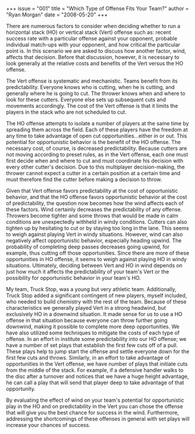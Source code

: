 +++
issue = "001"
title = "Which Type of Offense Fits Your Team?"
author = "Ryan Morgan"
date = "2008-05-20"
+++

There are numerous factors to consider when deciding whether to run a
horizontal stack (HO) or vertical stack (Vert) offense such as: recent success
rate with a particular offense against your opponent, probable individual
match-ups with your opponent, and how critical the particular point is. In
this scenario we are asked to discuss how another factor, wind, affects that
decision. Before that discussion, however, it is necessary to look generally
at the relative costs and benefits of the Vert versus the HO offense.

The Vert offense is systematic and mechanistic. Teams benefit from its
predictability. Everyone knows who is cutting, when he is cutting, and
generally where he is going to cut. The thrower knows when and where to look
for these cutters. Everyone else sets up subsequent cuts and movements
accordingly. The cost of the Vert offense is that it limits the players in the
stack who are not scheduled to cut.

The HO offense attempts to isolate a number of players at the same time by
spreading them across the field. Each of these players have the freedom at any
time to take advantage of open cut opportunities...either in or out. This
potential for opportunistic behavior is the benefit of the HO offense. The
necessary cost, of course, is decreased predictability. Because cutters are
not moving according to preset rules, as in the Vert offense, each one must
first decide when and where to cut and must coordinate his decision with every
other cutter's decision. Due to this multiplayer decision-making, the thrower
cannot expect a cutter in a certain position at a certain time and must
therefore find the cutter before making a decision to throw.

Given that Vert offense favors predictability at the cost of opportunistic
behavior, and that the HO offense favors opportunistic behavior at the cost of
predictability, the question now becomes how the wind affects each of these
factors. Wind certainly decreases the predictability of any offense. Throwers
become tighter and some throws that would be made in calm conditions are
unexpectedly withheld in windy conditions. Cutters can also tighten up by
hesitating to cut or by staying too long in the lane. This seems to weigh
against playing Vert in windy situations. However, wind can also negatively
affect opportunistic behavior, especially heading upwind. The probability of
completing deep passes decreases going upwind, for example, thus cutting off
those opportunities. Since there are more of these opportunities in HO
offense, it seems to weigh against playing HO in windy situations. Ultimately,
deciding between Vert and HO in wind depends on just how much it affects the
predictability of your team's Vert or the possibility for opportunistic
behavior in your team's HO.

My team, Truck Stop, was a young but very athletic team. Additionally, Truck
Stop added a significant contingent of new players, myself included, who
needed to build chemistry with the rest of the team. Because of these
characteristics we generally played Vert in a strong headwind, but exclusively
HO in a downwind situation. It made sense for us to use a HO offense in that
situation because everyone can throw further going downwind, making it
possible to complete more deep opportunities. We have also utilized some
techniques to mitigate the costs of each type of offense. In an effort in
institute some predictability into our HO offense; we have a number of set
plays that establish the first few cuts off of a pull. These plays help to
jump start the offense and settle everyone down for the first few cuts and
throws. Similarly, in an effort to take advantage of opportunities in the Vert
offense, we have number of plays that initiate cuts from the middle of the
stack. For example, if a defensive handler walks to the disc after a turnover
and notices that we have a huge height advantage, he can call a play that will
send that player deep to take advantage of that opportunity.

By evaluating the effect of wind on your team's potential for opportunistic
play in the HO and on predictability in the Vert you can chose the offense
that will give you the best chance for success in the wind. Furthermore,
addressing the shortcomings of these offenses in general with set plays will
increase your chances of success.
